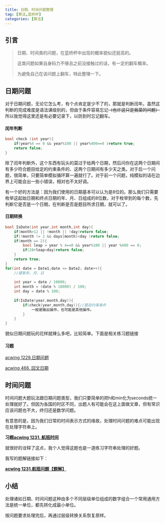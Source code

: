 ```yaml
---
title: 日期、时间问题整理
tag: [算法,蓝桥杯]
categories: [算法]
---
```


## 引言

> 日期、时间类的问题，在蓝桥杯中出现的概率貌似还挺高的。
>
> 这类问题如果自身码力不够且之前没接触过的话，有一定的翻车概率。
>
> 为避免自己在该问题上翻车，特此整理一下。

<!--more-->

## 日期问题

对于日期问题，无论它怎么考，有个点肯定是少不了的，那就是判断闰年。虽然这判断的完成难度是语法课级别的，但由于条件容易忘记~~（也许这只是我菜的问题）~~所以我觉得这里还是有必要记录下，以防到时忘记翻车。

#### 闰年判断

```c++
bool check (int year){
    if(year%4 == 0 && year%100 || year%400==0 )return true;
    return false;
}
```

除了闰年判断外，这个东西有玩头的莫过于给两个日期，然后问你在这两个日期间有多少符合题目给定的约束条件的、这两个日期间有多少天之类。对于后一个问题，很简单，只要简单模拟循环算一遍就行了。对于前一个问题，纯模拟的话在边界上可能会出一些小错误，相对也不太好调。

有一个好的方法是：因为我们使用的日期基本可以认为是8位的。那么我们只需要枚举这起始日期和终点日期的年、月、日组成的8位数，对于枚举到的每个数，先判断它是否是一个日期，在判断是否是题目所求日期，就可以了。

#### 日期转换

```c++
bool IsDate(int year,int month,int day){
    if(month>12 || !month || !day)return false;
    if(!month != 2 && days[month]<day )return false;
    if(month == 2){
        bool leap = year % 4==0 && year%100 || year %400 == 0;
        if(28+leap<day)return false;
    }
    return true;
}
for(int date = Date1;date <= Date2; date++){
    //提取年、月、日
    
    int year = date / 10000;
    int month = (date % 10000) / 100;
    int day = date % 100;
 
    if(IsDate(year,month,day)){
        if(check(year,month,day)){//题目约束条件
            一般是输出操作，也可能是其他操作。
	    }
    }
}
```

貌似日期问题玩的花样就辣么多吧，比较简单。下面是相关练习题链接

#### 习题

[acwing 1229.日期问题](https://www.acwing.com/problem/content/1231/)

[acwing 466. 回文日期](https://www.acwing.com/problem/content/description/468/)



## 时间问题

时间问题大题玩法跟日期问题类型，我们只要简单的把h和min化为seconds统一处理就好了。但因为各国的时区不同，出题人有可能会在这上面做文章，但有常识应该问题也不大，终归还是数学问题。

有意思的是，因为我们日常的时间表示方式的缘故，处理时间问题的难点可能出现在处理字符串上。

**习题[acwing 1231. 航班时间](https://www.acwing.com/problem/content/description/1233/)** 

就很好的诠释了这点，我个人觉得这题也是一道练习字符串处理的好题。

我写的题解链接如下：

**[acwing 1231.航班问题【题解】](#)**

## 小结

处理诸如日期、时间问题这种由多个不同层级单位组成的数字组合一个常用通用方法是统一单位，都先转化成最小单位。

按问题要求处理完后，再通过层级转换关系恢复原样。

